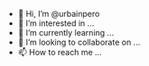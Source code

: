 - 👋 Hi, I’m @urbainpero
- 👀 I’m interested in ...
- 🌱 I’m currently learning ...
- 💞️ I’m looking to collaborate on ...
- 📫 How to reach me ...

<!---
urbainpero/urbainpero is a ✨ special ✨ repository because its `README.md` (this file) appears on your GitHub profile.
You can click the Preview link to take a look at your changes.
--->
